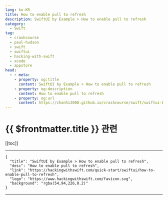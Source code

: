 ```yaml
---
lang: ko-KR
title: How to enable pull to refresh
description: SwiftUI by Example > How to enable pull to refresh
category:
  - Swift
tag: 
  - crashcourse
  - paul-hudson
  - swift
  - swiftui
  - hacking-with-swift
  - xcode
  - appstore
head:
  - - meta:
    - property: og:title
      content: SwiftUI by Example > How to enable pull to refresh
    - property: og:description
      content: How to enable pull to refresh
    - property: og:url
      content: https://chanhi2000.github.io/crashcourse/swift/swiftui-by-example/10-lists/how-to-enable-pull-to-refresh.html
---
```


# {{ $frontmatter.title }} 관련

[[toc]]

---

```component VPCard
{
  "title": "SwiftUI by Example > How to enable pull to refresh",
  "desc": "How to enable pull to refresh",
  "link": "https://hackingwithswift.com/quick-start/swiftui/how-to-enable-pull-to-refresh",
  "logo": "https://www.hackingwithswift.com/favicon.svg",
  "background": "rgba(54,94,226,0.2)"
}
```

---

<TagLinks />